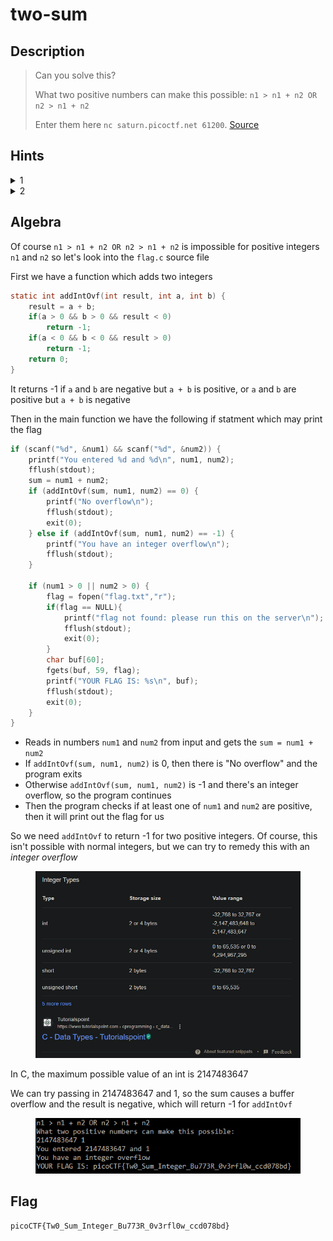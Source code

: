 # two-sum

## Description

> Can you solve this?
>
> What two positive numbers can make this possible: `n1 > n1 + n2 OR n2 > n1 + n2`
>
> Enter them here `nc saturn.picoctf.net 61200`. [Source](https://artifacts.picoctf.net/c/456/flag.c)

## Hints

<details>

<summary>1</summary>

Integer overflow

</details>

<details>

<summary>2</summary>

Not necessarily a math problem

</details>

## Algebra

Of course `n1 > n1 + n2 OR n2 > n1 + n2` is impossible for positive integers `n1` and `n2` so let's look into the `flag.c` source file

First we have a function which adds two integers

```c
static int addIntOvf(int result, int a, int b) {
    result = a + b;
    if(a > 0 && b > 0 && result < 0)
        return -1;
    if(a < 0 && b < 0 && result > 0)
        return -1;
    return 0;
}
```

It returns -1 if `a` and `b` are negative but `a + b` is positive, or `a` and `b` are positive but `a + b` is negative

Then in the main function we have the following if statment which may print the flag

```c
if (scanf("%d", &num1) && scanf("%d", &num2)) {
    printf("You entered %d and %d\n", num1, num2);
    fflush(stdout);
    sum = num1 + num2;
    if (addIntOvf(sum, num1, num2) == 0) {
        printf("No overflow\n");
        fflush(stdout);
        exit(0);
    } else if (addIntOvf(sum, num1, num2) == -1) {
        printf("You have an integer overflow\n");
        fflush(stdout);
    }

    if (num1 > 0 || num2 > 0) {
        flag = fopen("flag.txt","r");
        if(flag == NULL){
            printf("flag not found: please run this on the server\n");
            fflush(stdout);
            exit(0);
        }
        char buf[60];
        fgets(buf, 59, flag);
        printf("YOUR FLAG IS: %s\n", buf);
        fflush(stdout);
        exit(0);
    }
}
```

* Reads in numbers `num1` and `num2` from input and gets the `sum = num1 + num2`
* If `addIntOvf(sum, num1, num2)` is 0, then there is "No overflow" and the program exits
* Otherwise `addIntOvf(sum, num1, num2)` is -1 and there's an integer overflow, so the program continues
* Then the program checks if at least one of `num1` and `num2` are positive, then it will print out the flag for us

So we need `addIntOvf` to return -1 for two positive integers. Of course, this isn't possible with normal integers, but we can try to remedy this with an _integer overflow_

<figure><img src="../../.gitbook/assets/image (9).png" alt=""><figcaption></figcaption></figure>

In C, the maximum possible value of an int is 2147483647

We can try passing in 2147483647 and 1, so the sum causes a buffer overflow and the result is negative, which will return -1 for `addIntOvf`

<figure><img src="../../.gitbook/assets/image (1).png" alt=""><figcaption></figcaption></figure>

## Flag

`picoCTF{Tw0_Sum_Integer_Bu773R_0v3rfl0w_ccd078bd}`
